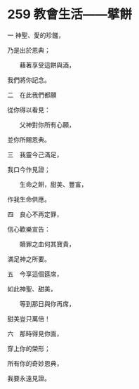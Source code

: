 # 259 教會生活——擘餅

一 神聖、愛的珍饈，

乃是出於恩典；

　　藉著享受這餅與酒，

我們將你記念。

二　在此我們都願

從你得以看見：

　　父神對你所有心願，

並你所賜恩典。

三　我靈今己滿足，

我口今作見證；

　　生命之餅，甜美、豐富，

作我生命供應。

四　良心不再定罪，

信心歡樂宣告：

　　贖罪之血何其寶貴，

滿足神之所要。

五　今享這個筵席，

如此神聖、甜美，

　　等到那日與你再席，

甜美豈只萬倍！

六　那時得見你面，

穿上你的榮形；

所有你的奇妙恩典，

我要永遠見證。

